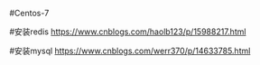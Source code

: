 #Centos-7

#安装redis
https://www.cnblogs.com/haolb123/p/15988217.html

#安装mysql
https://www.cnblogs.com/werr370/p/14633785.html
